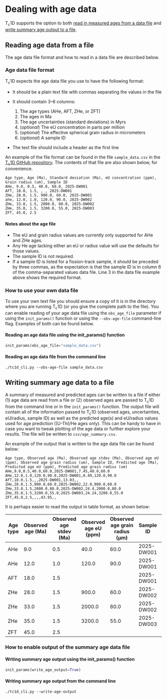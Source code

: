 # Dealing with age data

T<sub>c</sub>1D supports the option to both [read in measured ages from a data file](#reading-age-data-from-a-file) and [write summary age output to a file](#writing-summary-age-data-to-a-file).

## Reading age data from a file

The age data file format and how to read in a data file are described below.

### Age data file format

T<sub>c</sub>1D expects the age data file you use to have the following format:

- It should be a plain text file with commas separating the values in the file
- It should contain 3–6 columns:

    1. The age types (AHe, AFT, ZHe, or ZFT)
    2. The ages in Ma
    3. The age uncertainties (standard deviations) in Myrs
    4. (*optional*) The eU concentration in parts per million
    5. (*optional*) The effective spherical grain radius in micrometers
    6. (*optional*) A sample ID 

- The text file should include a header as the first line

An example of the file format can be found in the file `sample_data.csv` in the [T<sub>c</sub>1D GitHub repository](https://github.com/HUGG/TC1D).
The contents of that file are also shown below, for convenience.

```text
Age type, Age (Ma), Standard deviation (Ma), eU concentration (ppm), Grain radius (um), Sample ID
AHe, 9.0, 0.5, 40.0, 60.0, 2025-DW001
AFT, 18.0, 1.5, , , 2025-DW001
ZHe, 28.0, 1.5, 900.0, 60.0, 2025-DW001
ahe, 12.0, 1.0, 120.0, 90.0, 2025-DW002
ZHe, 33.0, 1.5, 2000.0, 80.0, 2025-DW002
ZHe, 35.0, 1.5, 3200.0, 55.0, 2025-DW003
ZFT, 45.0, 2.5
```

#### Notes about the age file

- The eU and grain radius values are currently only supported for AHe and ZHe ages.
- Any He age lacking either an eU or radius value will use the defaults for those values.
- The sample ID is not required.
- If a sample ID is listed for a fission-track sample, it should be preceded by three commas, as the expectation is that the sample ID is in column 6 of the comma-separated values data file. Line 3 in the data file example above shows the required format.

### How to use your own data file

To use your own text file you should ensure a copy of it is in the directory where you are running T<sub>c</sub>1D (or you give the complete path to the file).
You can enable reading of your age data file using the `obs_age_file` parameter if using the `init_params()` function or using the `--obs-age-file` command-line flag.
Examples of both can be found below.

#### Reading an age data file using the init_params() function

```python
init_params(obs_age_file="sample_data.csv")
```

#### Reading an age data file from the command line

```text
./tc1d_cli.py --obs-age-file sample_data.csv
```

## Writing summary age data to a file

A summary of measured and predicted ages can be written to a file if either (1) age data are read from a file or (2) observed ages are passed to T<sub>c</sub>1D from the command line or in the `init_params()` function.
The output file will contain all of the information passed to T<sub>c</sub>1D (observed ages, uncertainties, eU/radius, sample ID) as well as the predicted age(s) and eU/radius values used for age prediction ((U-Th)/He ages only).
This can be handy to have in case you want to tweak plotting of the age data or further explore your results.
The file will be written to `csv/age_summary.csv`.

An example of the output that is written to the age data file can be found below:

```text
Age type, Observed age (Ma), Observed age stdev (Ma), Observed age eU (ppm), Observed age grain radius (um), Sample ID, Predicted age (Ma), Predicted age eU (ppm), Predicted age grain radius (um)
AHe,9.0,0.5,40.0,60.0,2025-DW001,7.45,40.0,60.0
AHe,12.0,1.0,120.0,90.0,2025-DW001,8.49,120.0,90.0
AFT,18.0,1.5,,,2025-DW001,13.03,,
ZHe,28.0,1.5,900.0,60.0,2025-DW002,22.0,900.0,60.0
ZHe,33.0,1.5,2000.0,80.0,2025-DW002,24.4,2000.0,80.0
ZHe,35.0,1.5,3200.0,55.0,2025-DW003,24.24,3200.0,55.0
ZFT,45.0,2.5,,,,43.95,,
```

It is perhaps easier to read the output in table format, as shown below:

| Age type | Observed age (Ma) | Observed age stdev (Ma) | Observed age eU (ppm) | Observed age grain radius (µm) | Sample ID  | Predicted age (Ma) | Predicted age eU (ppm) | Predicted age grain radius (µm) |
|----------|-------------------|-------------------------|-----------------------|--------------------------------|------------|--------------------|------------------------|---------------------------------|
| AHe      | 9.0               | 0.5                     | 40.0                  | 60.0                           | 2025-DW001 | 7.45               | 40.0                   | 60.0                            |
| AHe      | 12.0              | 1.0                     | 120.0                 | 90.0                           | 2025-DW001 | 8.49               | 120.0                  | 90.0                            |
| AFT      | 18.0              | 1.5                     |                       |                                | 2025-DW001 | 13.03              |                        |                                 |
| ZHe      | 28.0              | 1.5                     | 900.0                 | 60.0                           | 2025-DW002 | 22.0               | 900.0                  | 60.0                            |
| ZHe      | 33.0              | 1.5                     | 2000.0                | 80.0                           | 2025-DW002 | 24.4               | 2000.0                 | 80.0                            |
| ZHe      | 35.0              | 1.5                     | 3200.0                | 55.0                           | 2025-DW003 | 24.24              | 3200.0                 | 55.0                            |
| ZFT      | 45.0              | 2.5                     |                       |                                |            | 43.95              |                        |                                 |

### How to enable output of the summary age data file

#### Writing summary age output using the init_params() function

```python
init_params(write_age_output=True)
```

#### Writing summary age output from the command line

```text
./tc1d_cli.py --write-age-output
```